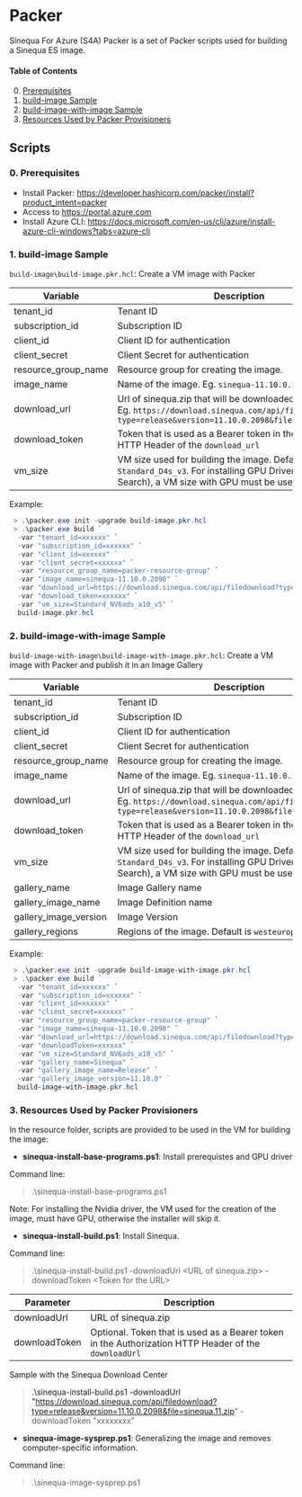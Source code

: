 # Packer 

Sinequa For Azure (S4A) Packer is a set of Packer scripts used for building a Sinequa ES image.

#### Table of Contents
0. [Prerequisites](#prerequisites)<br>
1. [build-image Sample](#build-image)<br>
2. [build-image-with-image Sample](#build-image-with-image)<br>
3. [Resources Used by Packer Provisioners](#resources)<br>

  
## Scripts

### 0. Prerequisites <a name="prerequisites">

* Install Packer: https://developer.hashicorp.com/packer/install?product_intent=packer
* Access to https://portal.azure.com
* Install Azure CLI: https://docs.microsoft.com/en-us/cli/azure/install-azure-cli-windows?tabs=azure-cli

### 1. build-image Sample <a name="build-image">

`build-image\build-image.pkr.hcl`: Create a VM image with Packer
 
Variable | Description
--- | --- 
tenant_id | Tenant ID
subscription_id | Subscription ID
client_id | Client ID for authentication
client_secret | Client Secret for authentication
resource_group_name | Resource group for creating the image.
image_name | Name of the image. Eg. `sinequa-11.10.0.2098`
download_url | Url of sinequa.zip that will be downloaded from the VM. Eg. `https://download.sinequa.com/api/filedownload?type=release&version=11.10.0.2098&file=sinequa.11.zip`
download_token | Token that is used as a Bearer token in the Authorization HTTP Header of the `download_url`
vm_size | VM size used for building the image. Default is `Standard_D4s_v3`. For installing GPU Driver (for Neural Search), a VM size with GPU must be used.


 Example:

```powershell
 > .\packer.exe init -upgrade build-image.pkr.hcl
 > .\packer.exe build `
  -var "tenant_id=xxxxxx" `
  -var "subscription_id=xxxxxx" `
  -var "client_id=xxxxxx" `
  -var "client_secret=xxxxxx" `
  -var "resource_group_name=packer-resource-group" `
  -var "image_name=sinequa-11.10.0.2098" `
  -var "download_url=https://download.sinequa.com/api/filedownload?type=release&version=11.10.0.2098&file=sinequa.11.zip" `
  -var "download_token=xxxxxx" `
  -var "vm_size=Standard_NV6ads_a10_v5" `
  build-image.pkr.hcl
```

### 2. build-image-with-image Sample <a name="build-image-with-image">
`build-image-with-image\build-image-with-image.pkr.hcl`: Create a VM image with Packer and publish it in an Image Gallery
 
 Variable | Description
--- | --- 
tenant_id | Tenant ID
subscription_id | Subscription ID
client_id | Client ID for authentication
client_secret | Client Secret for authentication
resource_group_name | Resource group for creating the image.
image_name | Name of the image. Eg. `sinequa-11.10.0.2098`
download_url | Url of sinequa.zip that will be downloaded from the VM. Eg. `https://download.sinequa.com/api/filedownload?type=release&version=11.10.0.2098&file=sinequa.11.zip`
download_token | Token that is used as a Bearer token in the Authorization HTTP Header of the `download_url`
vm_size | VM size used for building the image. Default is `Standard_D4s_v3`. For installing GPU Driver (for Neural Search), a VM size with GPU must be used.
gallery_name | Image Gallery name
gallery_image_name | Image Definition name
gallery_image_version | Image Version
gallery_regions | Regions of the image. Default is `westeurope`

 Example:

```powershell
 > .\packer.exe init -upgrade build-image-with-image.pkr.hcl
 > .\packer.exe build `
  -var "tenant_id=xxxxxx" `
  -var "subscription_id=xxxxxx" `
  -var "client_id=xxxxxx" `
  -var "client_secret=xxxxxx" `
  -var "resource_group_name=packer-resource-group" `
  -var "image_name=sinequa-11.10.0.2098" `
  -var "download_url=https://download.sinequa.com/api/filedownload?type=release&version=11.10.0.2098&file=sinequa.11.zip" `
  -var "downloadToken=xxxxxx" `
  -var "vm_size=Standard_NV6ads_a10_v5" `
  -var "gallery_name=Sinequa" `
  -var "gallery_image_name=Release" `
  -var "gallery_image_version=11.10.0" `  
  build-image-with-image.pkr.hcl
```
### 3. Resources Used by Packer Provisioners <a name="resources">

In the resource folder, scripts are provided to be used in the VM for building the image:

* **sinequa-install-base-programs.ps1**: Install prerequistes and GPU driver 

Command line:

> .\sinequa-install-base-programs.ps1

Note: For installing the Nvidia driver, the VM used for the creation of the image, must have GPU, otherwise the installer will skip it.

* **sinequa-install-build.ps1**: Install Sinequa.

Command line:

> .\sinequa-install-build.ps1 -downloadUrl \<URL of sinequa.zip\> -downloadToken \<Token for the URL\>

Parameter | Description
--- | --- 
downloadUrl | URL of sinequa.zip
downloadToken | Optional. Token that is used as a Bearer token in the Authorization HTTP Header of the `downloadUrl`

Sample with the Sinequa Download Center

> .\sinequa-install-build.ps1 -downloadUrl "https://download.sinequa.com/api/filedownload?type=release&version=11.10.0.2098&file=sinequa.11.zip" -downloadToken "xxxxxxxx"

* **sinequa-image-sysprep.ps1**: Generalizing the image and removes computer-specific information.

Command line:

> .\sinequa-image-sysprep.ps1
